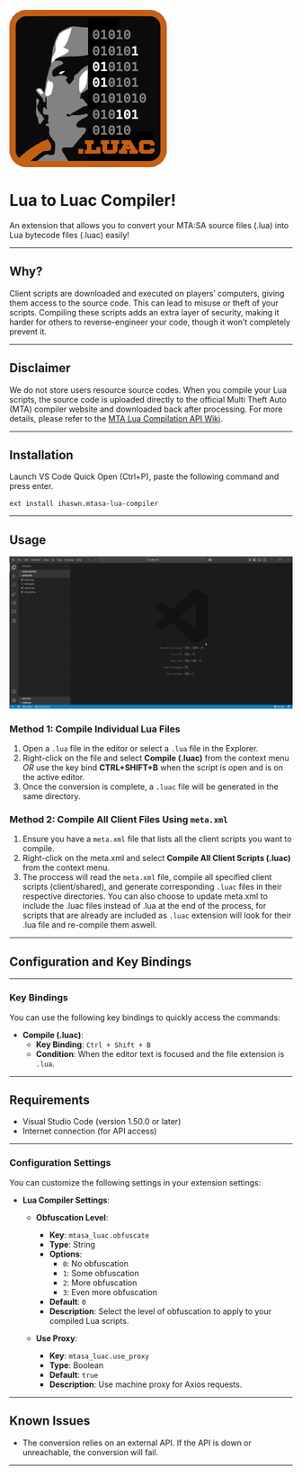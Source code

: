 ![Icon](images/icon.png)

# Lua to Luac Compiler!

An extension that allows you to convert your MTA:SA source files (.lua) into Lua bytecode files (.luac) easily!

---

## Why?

Client scripts are downloaded and executed on players’ computers, giving them access to the source code. This can lead to misuse or theft of your scripts. Compiling these scripts adds an extra layer of security, making it harder for others to reverse-engineer your code, though it won’t completely prevent it.

---

## Disclaimer

We do not store users resource source codes. When you compile your Lua scripts, the source code is uploaded directly to the official Multi Theft Auto (MTA) compiler website and downloaded back after processing. For more details, please refer to the [MTA Lua Compilation API Wiki](https://wiki.multitheftauto.com/wiki/Lua_compilation_API).

---

## Installation

Launch VS Code Quick Open (Ctrl+P), paste the following command and press enter.
```
ext install ihaswn.mtasa-lua-compiler
```

---

## Usage
![image](images/preview.gif)

### Method 1: Compile Individual Lua Files
1. Open a `.lua` file in the editor or select a `.lua` file in the Explorer.
2. Right-click on the file and select **Compile (.luac)** from the context menu *OR* use the key bind **CTRL+SHIFT+B** when the script is open and is on the active editor.
3. Once the conversion is complete, a `.luac` file will be generated in the same directory.

### Method 2: Compile All Client Files Using `meta.xml`
1. Ensure you have a `meta.xml` file that lists all the client scripts you want to compile.
2. Right-click on the meta.xml and select **Compile All Client Scripts (.luac)** from the context menu.
3. The proccess will read the `meta.xml` file, compile all specified client scripts (client/shared), and generate corresponding `.luac` files in their respective directories. You can also choose to update meta.xml to include the .luac files instead of .lua at the end of the process, for scripts that are already are included as `.luac` extension will look for their .lua file and re-compile them aswell.

---

## Configuration and Key Bindings

---

### Key Bindings

You can use the following key bindings to quickly access the commands:

- **Compile (.luac)**: 
  - **Key Binding**: `Ctrl + Shift + B`
  - **Condition**: When the editor text is focused and the file extension is `.lua`.

---

## Requirements

- Visual Studio Code (version 1.50.0 or later)
- Internet connection (for API access)

---

### Configuration Settings

You can customize the following settings in your extension settings:

- **Lua Compiler Settings**:
  - **Obfuscation Level**:
    - **Key**: `mtasa_luac.obfuscate`
    - **Type**: String
    - **Options**: 
      - `0`: No obfuscation
      - `1`: Some obfuscation
      - `2`: More obfuscation
      - `3`: Even more obfuscation
    - **Default**: `0`
    - **Description**: Select the level of obfuscation to apply to your compiled Lua scripts.

  - **Use Proxy**:
    - **Key**: `mtasa_luac.use_proxy`
    - **Type**: Boolean
    - **Default**: `true`
    - **Description**: Use machine proxy for Axios requests.

---

## Known Issues

- The conversion relies on an external API. If the API is down or unreachable, the conversion will fail.

---
